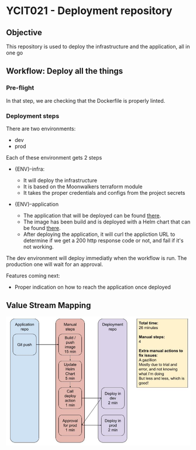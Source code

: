 # YCIT021 - Deployment repository

## Objective

This repository is used to deploy the infrastructure and the application, all in one go

## Workflow: Deploy all the things

### Pre-flight
In that step, we are checking that the Dockerfile is properly linted.

### Deployment steps

There are two environments:
* dev
* prod

Each of these environment gets 2 steps
* {ENV}-infra:
    * It will deploy the infrastructure
    * It is based on the Moonwalkers terraform module
    * It takes the proper credentials and configs from the project secrets

* {ENV}-application
    * The application that will be deployed can be found [there](https://github.com/NicolasHostert/nuxt-realworld).
    * The image has been build and is deployed with a Helm chart that can be found [there](https://github.com/NicolasHostert/ycit021-myapp).
    * After deploying the application, it will curl the appliction URL to determine if we get a 200 http response code or not, and fail if it's not working.

The dev environment will deploy immediatly when the workflow is run. The production one will wait for an approval.

Features coming next:
* Proper indication on how to reach the application once deployed

## Value Stream Mapping

![ValueStreamMapping.jpg](ValueStreamMapping.jpg)